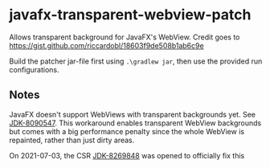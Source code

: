 # javafx-transparent-webview-patch
Allows transparent background for JavaFX's WebView. Credit goes to https://gist.github.com/riccardobl/18603f9de508b1ab6c9e

Build the patcher jar-file first using `.\gradlew jar`, then use the provided run configurations.

## Notes

JavaFX doesn't support WebViews with transparent backgrounds yet. See [JDK-8090547](https://bugs.openjdk.java.net/browse/JDK-8090547).
This workaround enables transparent WebView backgrounds but comes with a big performance penalty since the whole WebView is repainted,
rather than just dirty areas.

On 2021-07-03, the CSR [JDK-8269848](https://bugs.openjdk.java.net/browse/JDK-8269848) was opened to officially fix this 
